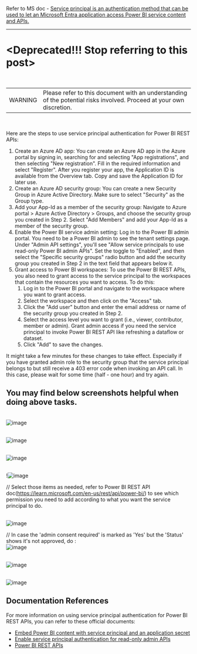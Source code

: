 Refer to MS doc - [Service principal is an authentication method that can be used to let an Microsoft Entra application access Power BI service content and APIs.](https://learn.microsoft.com/en-us/power-bi/developer/embedded/embed-service-principal?tabs=azure-portal#get-started-with-a-service-principal)

---

# <Deprecated!!! Stop referring to this post>

<br>
<table>
<td>WARNING</td>
<td>Please refer to this document with an understanding of the potential risks involved. Proceed at your own discretion.</td>
</table>
<br>


Here are the steps to use service principal authentication for Power BI REST APIs:

1. Create an Azure AD app: You can create an Azure AD app in the Azure portal by signing in, searching for and selecting "App registrations", and then selecting "New registration". Fill in the required information and select "Register". After you register your app, the Application ID is available from the Overview tab. Copy and save the Application ID for later use.
2. Create an Azure AD security group: You can create a new Security Group in Azure Active Directory. Make sure to select "Security" as the Group type.
3. Add your App-Id as a member of the security group: Navigate to Azure portal > Azure Active Directory > Groups, and choose the security group you created in Step 2. Select "Add Members" and add your App-Id as a member of the security group.
4. Enable the Power BI service admin setting: Log in to the Power BI admin portal. You need to be a Power BI admin to see the tenant settings page. Under "Admin API settings", you'll see "Allow service principals to use read-only Power BI admin APIs". Set the toggle to "Enabled", and then select the "Specific security groups" radio button and add the security group you created in Step 2 in the text field that appears below it.
5. Grant access to Power BI workspaces: To use the Power BI REST APIs, you also need to grant access to the service principal to the workspaces that contain the resources you want to access. To do this:
    1) Log in to the Power BI portal and navigate to the workspace where you want to grant access.
    2) Select the workspace and then click on the "Access" tab.
    3) Click the "Add user" button and enter the email address or name of the security group you created in Step 2.
    4) Select the access level you want to grant (i.e., viewer, contributor, member or admin). Grant admin access if you need the service principal to invoke Power BI REST API like refreshing a dataflow or dataset.
    5) Click "Add" to save the changes.

It might take a few minutes for these changes to take effect. Especially if you have granted admin role to the security group that the service principal belongs to but still receive a 403 error code when invoking an API call. In this case, please wait for some time (half - one hour) and try again.

## You may find below screenshots helpful when doing above tasks. 

<br>![image](https://github.com/user-attachments/assets/323483d5-49ff-4c40-aeba-cdcd821ec9ce)


<br>![image](https://github.com/user-attachments/assets/f1eddc66-9a47-481c-8057-1b1456f74a04)


<br>![image](https://github.com/user-attachments/assets/ecf12a38-d3b2-4230-81f8-23105300c5eb)


<br>!![image](https://github.com/user-attachments/assets/b8109169-8975-470a-978c-e4a6d3ff9402)


// Select those items as needed, refer to Power BI REST API doc(https://learn.microsoft.com/en-us/rest/api/power-bi/) to see which permission you need to add according to what you want the service principal to do. 

<br>![image](https://github.com/guoqingsun-msft/guoqingsun/assets/85205970/7263f935-dca1-4c93-964a-4e98b4660b73)

// In case the 'admin consent required' is marked as 'Yes' but the 'Status' shows it's not approved, do : 
<br>![image](https://github.com/user-attachments/assets/8ce18332-55f4-4f64-917f-eed137a443b5)


<br>![image](https://github.com/user-attachments/assets/50973d3f-279f-4ba3-826f-5a1b1ed7e94a)


<br>![image](https://github.com/user-attachments/assets/35095bb4-51f1-4f6e-b2b7-217a5018759b)


## Documentation References

For more information on using service principal authentication for Power BI REST APIs, you can refer to these official documents:

- [Embed Power BI content with service principal and an application secret](https://learn.microsoft.com/en-us/power-bi/developer/embedded/embed-service-principal)
- [Enable service principal authentication for read-only admin APIs](https://learn.microsoft.com/en-us/power-bi/enterprise/read-only-apis-service-principal-authentication)
- [Power BI REST APIs](https://learn.microsoft.com/en-us/rest/api/power-bi/)
